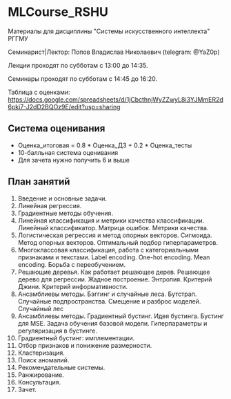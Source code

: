 # MLCourse_RSHU
Материалы для дисциплины "Системы искусственного интеллекта" РГГМУ

Семинарист|Лектор: Попов Владислав Николаевич (telegram: @YaZ0p)

Лекции проходят по субботам с 13:00 до 14:35.

Семинары проходят по субботам с 14:45 до 16:20.

Таблица с оценками: https://docs.google.com/spreadsheets/d/1jCbcthnjWyZZwyL8i3YJMmER2d6pki7-J2dD2BQOz9E/edit?usp=sharing

## Система оценивания

- Оценка_итоговая = 0.8 * Оценка_ДЗ + 0.2 * Оценка_тесты
- 10-балльная система оценивания
- Для зачета нужно получить 6 и выше


## План занятий


1. Введение и основные задачи.
2. Линейная регрессия.
3. Градиентные методы обучения.
4. Линейная классификация и метрики качества классификации. Линейный классификатор. Матрица ошибок. Метрики качества. 
5. Логистическая регрессия и метод опорных векторов. Сигмоида. Метод опорных векторов. Оптимальный подбор гиперпараметров.
6. Многоклассовая классификация, работа с категориальными признаками и текстами. Label encoding. One-hot encoding. Mean encoding. Борьба с переобучением. 
7. Решающие деревья. Как работает решающее дерев. Решающее дерево для регрессии. Жадное построение. Энтропия. Критерий Джини. Критерий информативности. 
8. Ансамблиевы методы. Бэггинг и случайные леса. Бутстрап. Случайные подпространства. Смещение и разброс моделей. Случайный лес
9. Ансамблиевы методы. Градиентный бустинг. Идея бустинга. Бустинг для MSE. Задача обучения базовой модели. Гиперпараметры и регуляризация в бустинге. 
10. Градиентный бустинг: имплементации.
11. Отбор признаков и понижение размерности. 
12. Кластеризация.
13. Поиск аномалий.
14. Рекомендательные системы.
15. Ранжирование.
16. Консультация.
17. Зачет.


